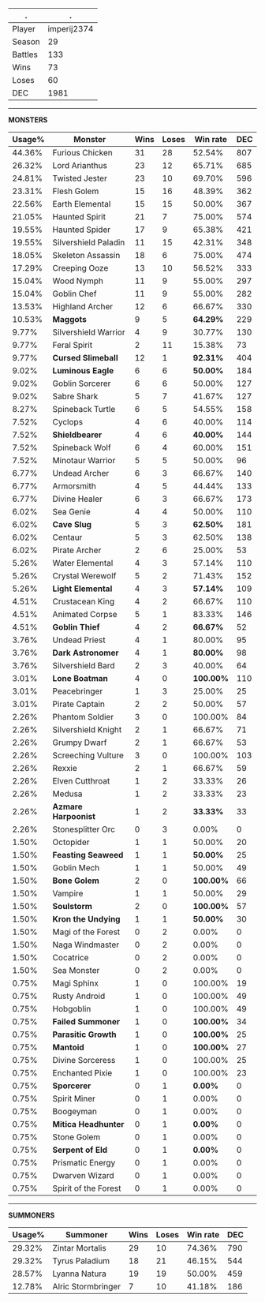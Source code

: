 .|.
|-|-
Player|imperij2374
Season|29
Battles|133
Wins|73
Loses|60
DEC|1981

---
**MONSTERS**

Usage%|Monster|Wins|Loses|Win rate|DEC|
-|-|-|-|-|-|
44.36%|Furious Chicken|31|28|52.54%|807|
26.32%|Lord Arianthus|23|12|65.71%|685|
24.81%|Twisted Jester|23|10|69.70%|596|
23.31%|Flesh Golem|15|16|48.39%|362|
22.56%|Earth Elemental|15|15|50.00%|367|
21.05%|Haunted Spirit|21|7|75.00%|574|
19.55%|Haunted Spider|17|9|65.38%|421|
19.55%|Silvershield Paladin|11|15|42.31%|348|
18.05%|Skeleton Assassin|18|6|75.00%|474|
17.29%|Creeping Ooze|13|10|56.52%|333|
15.04%|Wood Nymph|11|9|55.00%|297|
15.04%|Goblin Chef|11|9|55.00%|282|
13.53%|Highland Archer|12|6|66.67%|330|
10.53%|**Maggots**|9|5|**64.29%**|229|
9.77%|Silvershield Warrior|4|9|30.77%|130|
9.77%|Feral Spirit|2|11|15.38%|73|
9.77%|**Cursed Slimeball**|12|1|**92.31%**|404|
9.02%|**Luminous Eagle**|6|6|**50.00%**|184|
9.02%|Goblin Sorcerer|6|6|50.00%|127|
9.02%|Sabre Shark|5|7|41.67%|127|
8.27%|Spineback Turtle|6|5|54.55%|158|
7.52%|Cyclops|4|6|40.00%|114|
7.52%|**Shieldbearer**|4|6|**40.00%**|144|
7.52%|Spineback Wolf|6|4|60.00%|151|
7.52%|Minotaur Warrior|5|5|50.00%|96|
6.77%|Undead Archer|6|3|66.67%|140|
6.77%|Armorsmith|4|5|44.44%|133|
6.77%|Divine Healer|6|3|66.67%|173|
6.02%|Sea Genie|4|4|50.00%|110|
6.02%|**Cave Slug**|5|3|**62.50%**|181|
6.02%|Centaur|5|3|62.50%|138|
6.02%|Pirate Archer|2|6|25.00%|53|
5.26%|Water Elemental|4|3|57.14%|110|
5.26%|Crystal Werewolf|5|2|71.43%|152|
5.26%|**Light Elemental**|4|3|**57.14%**|109|
4.51%|Crustacean King|4|2|66.67%|110|
4.51%|Animated Corpse|5|1|83.33%|146|
4.51%|**Goblin Thief**|4|2|**66.67%**|52|
3.76%|Undead Priest|4|1|80.00%|95|
3.76%|**Dark Astronomer**|4|1|**80.00%**|98|
3.76%|Silvershield Bard|2|3|40.00%|64|
3.01%|**Lone Boatman**|4|0|**100.00%**|110|
3.01%|Peacebringer|1|3|25.00%|25|
3.01%|Pirate Captain|2|2|50.00%|57|
2.26%|Phantom Soldier|3|0|100.00%|84|
2.26%|Silvershield Knight|2|1|66.67%|71|
2.26%|Grumpy Dwarf|2|1|66.67%|53|
2.26%|Screeching Vulture|3|0|100.00%|103|
2.26%|Rexxie|2|1|66.67%|59|
2.26%|Elven Cutthroat|1|2|33.33%|26|
2.26%|Medusa|1|2|33.33%|23|
2.26%|**Azmare Harpoonist**|1|2|**33.33%**|33|
2.26%|Stonesplitter Orc|0|3|0.00%|0|
1.50%|Octopider|1|1|50.00%|20|
1.50%|**Feasting Seaweed**|1|1|**50.00%**|25|
1.50%|Goblin Mech|1|1|50.00%|49|
1.50%|**Bone Golem**|2|0|**100.00%**|66|
1.50%|Vampire|1|1|50.00%|29|
1.50%|**Soulstorm**|2|0|**100.00%**|57|
1.50%|**Kron the Undying**|1|1|**50.00%**|30|
1.50%|Magi of the Forest|0|2|0.00%|0|
1.50%|Naga Windmaster|0|2|0.00%|0|
1.50%|Cocatrice|0|2|0.00%|0|
1.50%|Sea Monster|0|2|0.00%|0|
0.75%|Magi Sphinx|1|0|100.00%|19|
0.75%|Rusty Android|1|0|100.00%|49|
0.75%|Hobgoblin|1|0|100.00%|49|
0.75%|**Failed Summoner**|1|0|**100.00%**|34|
0.75%|**Parasitic Growth**|1|0|**100.00%**|25|
0.75%|**Mantoid**|1|0|**100.00%**|27|
0.75%|Divine Sorceress|1|0|100.00%|25|
0.75%|Enchanted Pixie|1|0|100.00%|23|
0.75%|**Sporcerer**|0|1|**0.00%**|0|
0.75%|Spirit Miner|0|1|0.00%|0|
0.75%|Boogeyman|0|1|0.00%|0|
0.75%|**Mitica Headhunter**|0|1|**0.00%**|0|
0.75%|Stone Golem|0|1|0.00%|0|
0.75%|**Serpent of Eld**|0|1|**0.00%**|0|
0.75%|Prismatic Energy|0|1|0.00%|0|
0.75%|Dwarven Wizard|0|1|0.00%|0|
0.75%|Spirit of the Forest|0|1|0.00%|0|

---
**SUMMONERS**

Usage%|Summoner|Wins|Loses|Win rate|DEC|
-|-|-|-|-|-|
29.32%|Zintar Mortalis|29|10|74.36%|790|
29.32%|Tyrus Paladium|18|21|46.15%|544|
28.57%|Lyanna Natura|19|19|50.00%|459|
12.78%|Alric Stormbringer|7|10|41.18%|186|

